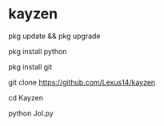 # kayzen
pkg update && pkg upgrade

pkg install python

pkg install git

git clone https://github.com/Lexus14/kayzen

cd Kayzen

python Jol.py

